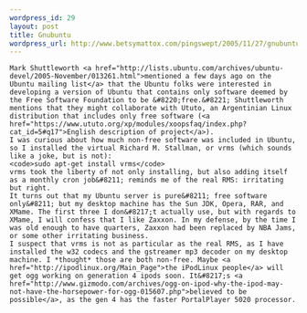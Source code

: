 ```yaml
--- 
wordpress_id: 29
layout: post
title: Gnubuntu
wordpress_url: http://www.betsymattox.com/pingswept/2005/11/27/gnubuntu/
---
```

	Mark Shuttleworth <a href="http://lists.ubuntu.com/archives/ubuntu-devel/2005-November/013261.html">mentioned a few days ago on the Ubuntu mailing list</a> that the Ubuntu folks were interested in developing a version of Ubuntu that contains only software deemed by the Free Software Foundation to be &#8220;free.&#8221; Shuttleworth mentions that they might collaborate with Ututo, an Argentinian Linux distribution that includes only free software (<a href="https://www.ututo.org/xp/modules/xoopsfaq/index.php?cat_id=5#q17">English description of project</a>).
	I was curious about how much non-free software was included in Ubuntu, so I installed the virtual Richard M. Stallman, or vrms (which sounds like a joke, but is not):
	<code>sudo apt-get install vrms</code>
	vrms took the liberty of not only installing, but also adding itself as a monthly cron job&#8211; reminds me of the real RMS: irritating but right.
	It turns out that my Ubuntu server is pure&#8211; free software only&#8211; but my desktop machine has the Sun JDK, Opera, RAR, and XMame. The first three I don&#8217;t actually use, but with regards to XMame, I will confess that I like Zaxxon. In my defense, by the time I was old enough to have quarters, Zaxxon had been replaced by NBA Jams, or some other irritating business.
	I suspect that vrms is not as particular as the real RMS, as I have installed the w32 codecs and the gstreamer mp3 decoder on my desktop machine. I *thought* those are both non-free. Maybe <a href="http://ipodlinux.org/Main_Page">the iPodLinux people</a> will get ogg working on generation 4 ipods soon. It&#8217;s <a href="http://www.gizmodo.com/archives/ogg-on-ipod-why-the-ipod-may-not-have-the-horsepower-for-ogg-015607.php">believed to be possible</a>, as the gen 4 has the faster PortalPlayer 5020 processor.

